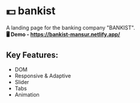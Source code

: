 # 💵 bankist
  
A landing page for the banking company "BANKIST".<br>
__🖥 Demo - https://bankist-mansur.netlify.app/__

## Key Features:

- DOM
- Responsive & Adaptive
- Slider
- Tabs
- Animation
